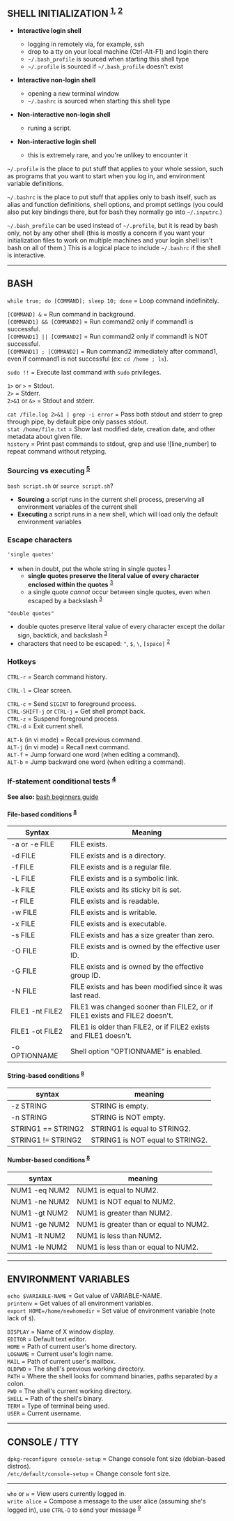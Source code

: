 
## SHELL INITIALIZATION <sup>[1], [2]</sup> 

- **Interactive login shell**
  - logging in remotely via, for example, ssh
  - drop to a tty on your local machine (Ctrl-Alt-F1) and login there
  - `~/.bash_profile` is sourced when starting this shell type
  - `~/.profile` is sourced if `~/.bash_profile` doesn't exist

- **Interactive non-login shell**
  - opening a new terminal window
  - `~/.bashrc` is sourced when starting this shell type

- **Non-interactive non-login shell**
  - runing a script.

- **Non-interactive login shell**
  - this is extremely rare, and you're unlikey to encounter it

`~/.profile` is the place to put stuff that applies to your whole session, such as programs that you want to start when you log in, and environment variable definitions.<br>

`~/.bashrc` is the place to put stuff that applies only to bash itself, such as alias and function definitions, shell options, and prompt settings (you could also put key bindings there, but for bash they normally go into `~/.inputrc`.)  

`~/.bash_profile` can be used instead of `~/.profile`, but it is read by bash only, not by any other shell (this is mostly a concern if you want your initialization files to work on multiple machines and your login shell isn't bash on all of them.) This is a logical place to include `~/.bashrc` if the shell is interactive.<br>


---
## BASH

`while true; do [COMMAND]; sleep 10; done` = Loop command indefinitely.<br>

`[COMMAND] &`              = Run command in background.<br>
`[COMMAND1] && [COMMAND2]` = Run command2 only if command1 is successful.<br>
`[COMMAND1] || [COMMAND2]` = Run command2 only if command1 is NOT successful.<br>
`[COMMAND1] ; [COMMAND2]`  = Run command2 immediately after command1, even if command1 is not successful (ex: `cd /home ; ls`).<br>

`sudo !!` = Execute last command with `sudo` privileges.<br>

`1>` or `>`    = Stdout.<br>
`2>`           = Stderr.<br>
`2>&1` or `&>` = Stdout and stderr.<br>

`cat /file.log 2>&1 | grep -i error` = Pass both stdout and stderr to grep through pipe, by default pipe only passes stdout.<br>
`stat /home/file.txt`                = Show last modified date, creation date, and other metadata about given file.<br>
`history` = Print past commands to stdout, grep and use ![line_number] to repeat command without retyping.<br>

### Sourcing vs executing <sup>[5]</sup> 

`bash script.sh` or `source script.sh`?
- **Sourcing** a script runs in the current shell process, preserving all environment variables of the current shell
- **Executing** a script runs in a new shell, which will load only the default environment variables 

### Escape characters

`'single quotes'`
- when in doubt, put the whole string in single quotes <sup>[1]</sup> 
  - **single quotes preserve the literal value of every character enclosed within the quotes** <sup>[3]</sup> 
  - a single quote *cannot* occur between single quotes, even when escaped by a backslash <sup>[3]</sup> 

`"double quotes"`
- double quotes preserve literal value of every character except the dollar sign, backtick, and backslash <sup>[3]</sup> 
- characters that need to be escaped: `"`, `$`, `\`, `[space]` <sup>[2]</sup> 

### Hotkeys

`CTRL-r` = Search command history.<br>

`CTRL-l` = Clear screen.<br>

`CTRL-c` = Send `SIGINT` to foreground process.<br>
`CTRL-SHIFT-j` or `CTRL-j` = Get shell prompt back.<br>
`CTRL-z` = Suspend foreground process.<br>
`CTRL-d` = Exit current shell.<br>

`ALT-k` (in vi mode) = Recall previous command.<br>
`ALT-j` (in vi mode) = Recall next command.<br>
`ALT-f` = Jump forward one word  (when editing a command).<br>
`ALT-b` = Jump backward one word (when editing a command).<br>

### If-statement conditional tests <sup>[4]</sup> 

**See also:** [bash beginners guide](http://tldp.org/LDP/Bash-Beginners-Guide/html/sect_07_01.html)

#### File-based conditions <sup>[8]</sup> 

| Syntax          | Meaning                                                                    |
|-----------------|----------------------------------------------------------------------------|
| -a or -e FILE   | FILE exists.                                                               |<br>
| -d FILE         | FILE exists and is a directory.                                            |<br>
| -f FILE         | FILE exists and is a regular file.                                         |<br>
| -L FILE         | FILE exists and is a symbolic link.                                        |<br>
| -k FILE         | FILE exists and its sticky bit is set.                                     |<br>
| -r FILE         | FILE exists and is readable.                                               |<br>
| -w FILE         | FILE exists and is writable.                                               |<br>
| -x FILE         | FILE exists and is executable.                                             |<br>
| -s FILE         | FILE exists and has a size greater than zero.                              |<br>
| -O FILE         | FILE exists and is owned by the effective user ID.                         |<br>
| -G FILE         | FILE exists and is owned by the effective group ID.                        |<br>
| -N FILE         | FILE exists and has been modified since it was last read.                  |<br>
| FILE1 -nt FILE2 | FILE1 was changed sooner than FILE2, or if FILE1 exists and FILE2 doesn't. |<br>
| FILE1 -ot FILE2 | FILE1 is older than FILE2, or if FILE2 exists and FILE1 doesn't.           |<br>
| -o OPTIONNAME   | Shell option "OPTIONNAME" is enabled.                                      |<br>

#### String-based conditions <sup>[8]</sup> 

| syntax             | meaning                          |
|--------------------|----------------------------------|
| -z STRING          | STRING is empty.                 |<br>
| -n STRING          | STRING is NOT empty.             |<br>
| STRING1 == STRING2 | STRING1 is equal to STRING2.     | <br>
| STRING1 != STRING2 | STRING1 is NOT equal to STRING2. |<br>

#### Number-based conditions <sup>[8]</sup> 

| syntax             | meaning                                |
|--------------------|----------------------------------------|
| NUM1 -eq NUM2      | NUM1 is equal to NUM2.                 |<br>
| NUM1 -ne NUM2      | NUM1 is NOT equal to NUM2.             |<br>
| NUM1 -gt NUM2      | NUM1 is greater than NUM2.             | <br>
| NUM1 -ge NUM2      | NUM1 is greater than or equal to NUM2. |<br>
| NUM1 -lt NUM2      | NUM1 is less than NUM2.                | <br>
| NUM1 -le NUM2      | NUM1 is less than or equal to NUM2.    |<br>


---
## ENVIRONMENT VARIABLES

`echo $VARIABLE-NAME`          = Get value of VARIABLE-NAME.<br>
`printenv`                     = Get values of all environment variables.<br>
`export HOME=/home/newhomedir` = Set value of environment variable (note lack of `$`).
 
`DISPLAY` = Name of X window display.<br>
`EDITOR`  = Default text editor.<br>
`HOME`    = Path of current user's home directory.<br>
`LOGNAME` = Current user's login name.<br>
`MAIL`    = Path of current user's mailbox.<br>
`OLDPWD`  = The shell's previous working directory.<br>
`PATH`    = Where the shell looks for command binaries, paths separated by a colon.<br>
`PWD`     = The shell's current working directory.<br>
`SHELL`   = Path of the shell's binary.<br>
`TERM`    = Type of terminal being used.<br>
`USER`    = Current username.<br>


---
## CONSOLE / TTY

`dpkg-reconfigure console-setup`    = Change console font size (debian-based distros).<br>
`/etc/default/console-setup`        = Change console font size.<br>

---
`who` or `w`  = View users currently logged in.<br>
`write alice` = Compose a message to the user alice (assuming she's logged in), use `CTRL-D` to send your message <sup>[9]</sup>   

[1]: https://stackoverflow.com/questions/15783701/which-characters-need-to-be-escaped-when-using-bash#20053121  
[2]: https://www.shellscript.sh/escape.html  
[3]: http://tldp.org/LDP/Bash-Beginners-Guide/html/sect_03_03.html  
[4]: http://tldp.org/LDP/Bash-Beginners-Guide/html/sect_07_01.html  
[5]: https://superuser.com/questions/176783/what-is-the-difference-between-executing-a-bash-script-vs-sourcing-it/176788#176788   
[6]: https://medium.com/@abhinavkorpal/bash-profile-vs-bashrc-c52534a787d3   
[7]: https://askubuntu.com/questions/879364/differentiate-interactive-login-and-non-interactive-non-login-shell  
[8]: https://linuxacademy.com/blog/linux/conditions-in-bash-scripting-if-statements/
[9]: https://www.tecmint.com/send-a-message-to-logged-users-in-linux-terminal/  
